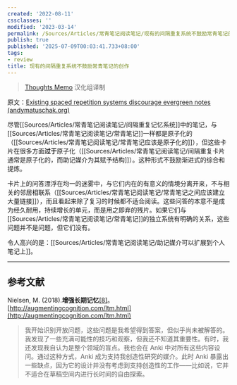 ```yaml
---
created: '2022-08-11'
cssclasses: ''
modified: '2023-03-14'
permalink: /Sources/Articles/常青笔记阅读笔记/现有的间隔重复系统不鼓励常青笔记的创作.md
publish: true
published: '2025-07-09T00:03:41.733+08:00'
tags:
- review
title: 现有的间隔重复系统不鼓励常青笔记的创作
---
```

> [Thoughts Memo](https://paratranz.cn/projects/3131) 汉化组译制

原文：[Existing spaced repetition systems discourage evergreen notes (andymatuschak.org)](https://notes.andymatuschak.org/zZuqUv3XNEFsimMmHszLF87Pr5vTraLjL5Y)

尽管[[Sources/Articles/常青笔记阅读笔记/间隔重复记忆系统]]中的笔记，与[[Sources/Articles/常青笔记阅读笔记/常青笔记]]一样都是原子化的（[[Sources/Articles/常青笔记阅读笔记/常青笔记应该是原子化的]]），但这些卡片在很多方面**过于**原子化（[[Sources/Articles/常青笔记阅读笔记/间隔重复卡片通常是原子化的，而助记媒介为其赋予结构]]）。这种形式不鼓励渐进式的综合和提炼。

卡片上的问答漂浮在均一的迷雾中，与它们内在的有意义的情境分离开来，不与相关的邻居相联系（[[Sources/Articles/常青笔记阅读笔记/常青笔记之间应该建立大量链接]]），而且看起来除了复习的时候都不适合阅读。这些问答的本意不是成为经久耐用，持续增长的单元，而是用之即弃的残片。如果它们与[[Sources/Articles/常青笔记阅读笔记/常青笔记]]的独立系统有明确的关系，这些问题并不是问题，但它们没有。

令人高兴的是：[[Sources/Articles/常青笔记阅读笔记/助记媒介可以扩展到个人笔记上]]。

___

## 参考文献

Nielsen, M. (2018).**增强长期记忆**[\[8\]](https://zhuanlan.zhihu.com/p/470682027#ref_8)。[http://augmentingcognition.com/ltm.html](http://augmentingcognition.com/ltm.html)

> 我开始识别开放问题，这些问题是我希望得到答案，但似乎尚未被解答的。我发现了一些充满可能性的技巧和观察，但我还不知道其重要性。有时，我还发现我自认为是整个领域的盲点。我也会在 Anki 中对所有这些内容设问。通过这种方式，Anki 成为支持我创造性研究的媒介。此时 Anki 暴露出一些缺点，因为它的设计并没有考虑到支持创造性的工作——比如说，它并不适合在草稿空间内进行长时间的自由探索。